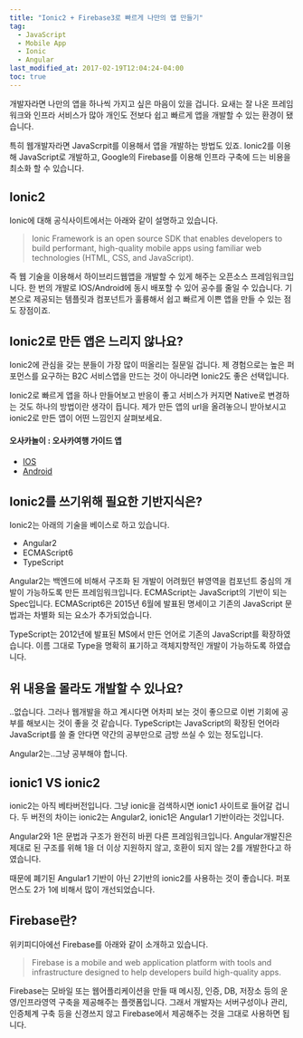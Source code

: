 ```yaml
---
title: "Ionic2 + Firebase3로 빠르게 나만의 앱 만들기"
tag: 
  - JavaScript
  - Mobile App
  - Ionic
  - Angular
last_modified_at: 2017-02-19T12:04:24-04:00
toc: true
---
```


개발자라면 나만의 앱을 하나씩 가지고 싶은 마음이 있을 겁니다.
요새는 잘 나온 프레임워크와 인프라 서비스가 많아 개인도 전보다 쉽고 빠르게 앱을 개발할 수 있는 환경이 됐습니다.

특히 웹개발자라면 JavaScrpit를 이용해서 앱을 개발하는 방법도 있죠.
Ionic2를 이용해 JavaScript로 개발하고, Google의 Firebase를 이용해 인프라 구축에 드는 비용을 최소화 할 수 있습니다.


Ionic2
-
Ionic에 대해 공식사이트에서는 아래와 같이 설명하고 있습니다.

> Ionic Framework is an open source SDK that enables developers to build performant, high-quality mobile apps using familiar web technologies (HTML, CSS, and JavaScript).

즉 웹 기술을 이용해서 하이브리드웹앱을 개발할 수 있게 해주는 오픈소스 프레임워크입니다.
한 번의 개발로 IOS/Android에 동시 배포할 수 있어 공수를 줄일 수 있습니다.
기본으로 제공되는 템플릿과 컴포넌트가 훌륭해서 쉽고 빠르게 이쁜 앱을 만들 수 있는 점도 장점이죠.
  
  
Ionic2로 만든 앱은 느리지 않나요?
-
Ionic2에 관심을 갖는 분들이 가장 많이 떠올리는 질문일 겁니다. 제 경험으로는 높은 퍼포먼스를 요구하는 B2C 서비스앱을 만드는 것이 아니라면 Ionic2도 좋은 선택입니다.

Ionic2로 빠르게 앱을 하나 만들어보고 반응이 좋고 서비스가 커지면 Native로 변경하는 것도 하나의 방법이란 생각이 듭니다. 제가 만든 앱의 url을 올려놓으니 받아보시고 ionic2로 만든 앱이 어떤 느낌인지 살펴보세요.
#### 오사카놀이 : 오사카여행 가이드 앱
- [IOS](https://itunes.apple.com/kr/app/osakanol-i-osakanori-osaka/id1163599168?mt=8)
- [Android](https://play.google.com/store/apps/details?id=com.sjkim.osakanoriapp&hl=ko)

  
Ionic2를 쓰기위해 필요한 기반지식은?
-
Ionic2는 아래의 기술을 베이스로 하고 있습니다.
- Angular2
- ECMAScript6
- TypeScript

Angular2는 백엔드에 비해서 구조화 된 개발이 어려웠던 뷰영역을 컴포넌트 중심의 개발이 가능하도록 만든 프레임워크입니다. ECMAScript는 JavaScript의 기반이 되는 Spec입니다. ECMAScript6은 2015년 6월에 발표된 명세이고 기존의 JavaScript 문법과는 차별화 되는 요소가 추가되었습니다.

TypeScript는 2012년에 발표된 MS에서 만든 언어로 기존의 JavaScript를 확장하였습니다. 이름 그대로 Type을 명확히 표기하고 객체지향적인 개발이 가능하도록 하였습니다.
  
  
위 내용을 몰라도 개발할 수 있나요?
-
..없습니다. 그러나 웹개발을 하고 계시다면 어차피 보는 것이 좋으므로 이번 기회에 공부를 해보시는 것이 좋을 것 같습니다. TypeScript는 JavaScript의 확장된 언어라 JavaScript를 쓸 줄 안다면 약간의 공부만으로 금방 쓰실 수 있는 정도입니다.

Angular2는..그냥 공부해야 합니다.


ionic1 VS ionic2
-
ionic2는 아직 베타버전입니다. 그냥 ionic을 검색하시면 ionic1 사이트로 들어갈 겁니다.
두 버전의 차이는 ionic2는 Angular2, ionic1은 Angular1 기반이라는 것입니다.

Angular2와 1은 문법과 구조가 완전히 바뀐 다른 프레임워크입니다.
Angular개발진은 제대로 된 구조를 위해 1을 더 이상 지원하지 않고, 호환이 되지 않는 2를 개발한다고 하였습니다.

때문에 폐기된 Angular1 기반이 아닌 2기반의 ionic2를 사용하는 것이 좋습니다. 퍼포먼스도 2가 1에 비해서 많이 개선되었습니다.



Firebase란?
-
위키피디아에선 Firebase를 아래와 같이 소개하고 있습니다.
> Firebase is a mobile and web application platform with tools and infrastructure designed to help developers build high-quality apps.

Firebase는 모바일 또는 웹어플리케이션을 만들 때 메시징, 인증, DB, 저장소 등의 운영/인프라영역 구축을 제공해주는 플랫폼입니다. 그래서 개발자는 서버구성이나 관리, 인증체계 구축 등을 신경쓰지 않고 Firebase에서 제공해주는 것을 그대로 사용하면 됩니다.